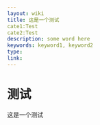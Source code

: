 ```yaml
---
layout: wiki
title: 这是一个测试
cate1:Test
cate2:Test
description: some word here
keywords: keyword1, keyword2
type:
link:
---
```



# 测试
这是一个测试